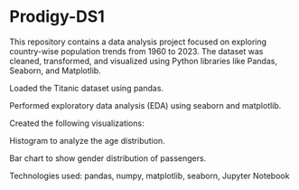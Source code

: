 # Prodigy-DS1
This repository contains a data analysis project focused on exploring country-wise population trends from 1960 to 2023. The dataset was cleaned, transformed, and visualized using Python libraries like Pandas, Seaborn, and Matplotlib.

Loaded the Titanic dataset using pandas.

Performed exploratory data analysis (EDA) using seaborn and matplotlib.

Created the following visualizations:

Histogram to analyze the age distribution.

Bar chart to show gender distribution of passengers.

Technologies used: pandas, numpy, matplotlib, seaborn, Jupyter Notebook

